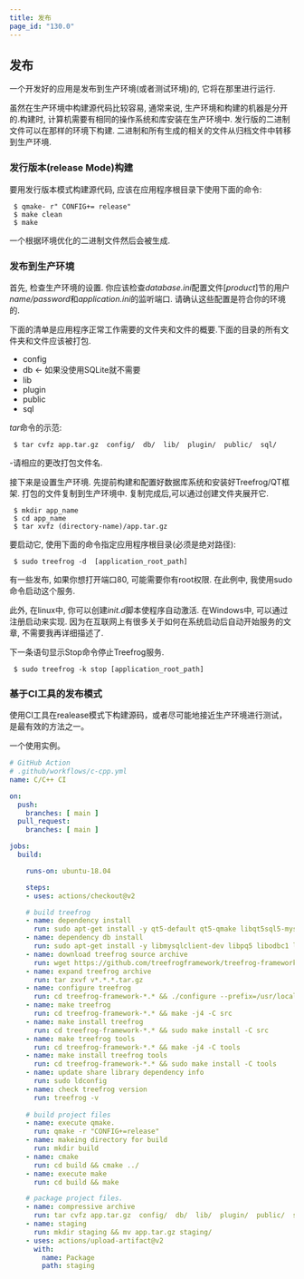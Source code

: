```yaml
---
title: 发布
page_id: "130.0"
---
```


## 发布

一个开发好的应用是发布到生产环境(或者测试环境)的, 它将在那里进行运行.

虽然在生产环境中构建源代码比较容易, 通常来说, 生产环境和构建的机器是分开的.构建时, 计算机需要有相同的操作系统和库安装在生产环境中. 发行版的二进制文件可以在那样的环境下构建. 二进制和所有生成的相关的文件从归档文件中转移到生产环境.

### 发行版本(release Mode)构建

要用发行版本模式构建源代码, 应该在应用程序根目录下使用下面的命令:

```
 $ qmake- r" CONFIG+= release"
 $ make clean
 $ make
```

一个根据环境优化的二进制文件然后会被生成.

### 发布到生产环境

首先, 检查生产环境的设置. 你应该检查*database.ini*配置文件[*product*]节的用户*name/password*和*application.ini*的监听端口. 请确认这些配置是符合你的环境的.

下面的清单是应用程序正常工作需要的文件夹和文件的概要.下面的目录的所有文件夹和文件应该被打包.

* config
* db      <- 如果没使用SQLite就不需要
* lib
* plugin
* public
* sql

*tar*命令的示范:

```
 $ tar cvfz app.tar.gz  config/  db/  lib/  plugin/  public/  sql/
```

-请相应的更改打包文件名.

接下来是设置生产环境. 先提前构建和配置好数据库系统和安装好Treefrog/QT框架.
打包的文件复制到生产环境中. 复制完成后,可以通过创建文件夹展开它.

```
 $ mkdir app_name
 $ cd app_name
 $ tar xvfz (directory-name)/app.tar.gz
```

要启动它, 使用下面的命令指定应用程序根目录(必须是绝对路径):

```
 $ sudo treefrog -d  [application_root_path]
```

有一些发布, 如果你想打开端口80, 可能需要你有root权限. 在此例中, 我使用sudo命令启动这个服务.

此外, 在linux中, 你可以创建*init.d*脚本使程序自动激活. 在Windows中, 可以通过注册启动来实现. 因为在互联网上有很多关于如何在系统启动后自动开始服务的文章, 不需要我再详细描述了.

下一条语句显示Stop命令停止Treefrog服务.

```
 $ sudo treefrog -k stop [application_root_path]
```

### 基于CI工具的发布模式
使用CI工具在realease模式下构建源码，或者尽可能地接近生产环境进行测试，是最有效的方法之一。

一个使用实例。
```yaml
# GitHub Action
# .github/workflows/c-cpp.yml
name: C/C++ CI

on:
  push:
    branches: [ main ]
  pull_request:
    branches: [ main ]

jobs:
  build:

    runs-on: ubuntu-18.04

    steps:
    - uses: actions/checkout@v2

    # build treefrog
    - name: dependency install
      run: sudo apt-get install -y qt5-default qt5-qmake libqt5sql5-mysql libqt5sql5-psql libqt5sql5-odbc libqt5sql5-sqlite libqt5core5a libqt5qml5 libqt5xml5 qtbase5-dev qtdeclarative5-dev qtbase5-dev-tools gcc g++ make cmake
    - name: dependency db install
      run: sudo apt-get install -y libmysqlclient-dev libpq5 libodbc1 libmongoc-dev libbson-dev
    - name: download treefrog source archive
      run: wget https://github.com/treefrogframework/treefrog-framework/archive/v1.30.0.tar.gz
    - name: expand treefrog archive 
      run: tar zxvf v*.*.*.tar.gz
    - name: configure treefrog
      run: cd treefrog-framework-*.* && ./configure --prefix=/usr/local
    - name: make treefrog
      run: cd treefrog-framework-*.* && make -j4 -C src
    - name: make install treefrog
      run: cd treefrog-framework-*.* && sudo make install -C src
    - name: make treefrog tools
      run: cd treefrog-framework-*.* && make -j4 -C tools
    - name: make install treefrog tools
      run: cd treefrog-framework-*.* && sudo make install -C tools
    - name: update share library dependency info
      run: sudo ldconfig
    - name: check treefrog version
      run: treefrog -v
    
    # build project files
    - name: execute qmake.
      run: qmake -r "CONFIG+=release"
    - name: makeing directory for build
      run: mkdir build
    - name: cmake 
      run: cd build && cmake ../
    - name: execute make
      run: cd build && make

    # package project files.
    - name: compressive archive
      run: tar cvfz app.tar.gz  config/  db/  lib/  plugin/  public/  sql/
    - name: staging
      run: mkdir staging && mv app.tar.gz staging/
    - uses: actions/upload-artifact@v2
      with:
        name: Package
        path: staging
```